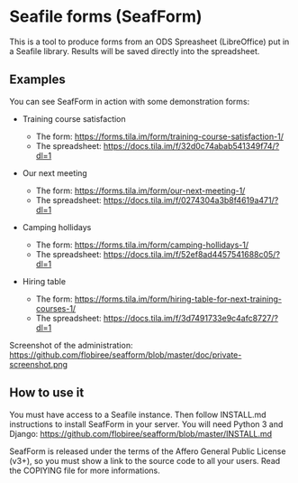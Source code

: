 # Seafile forms (SeafForm)

This is a tool to produce forms from an ODS Spreasheet (LibreOffice) put in a 
Seafile library.
Results will be saved directly into the spreadsheet.

## Examples

You can see SeafForm in action with some demonstration forms:
  
  - Training course satisfaction
    - The form: https://forms.tila.im/form/training-course-satisfaction-1/ 
    - The spreadsheet: https://docs.tila.im/f/32d0c74abab541349f74/?dl=1 
  
  - Our next meeting
    - The form: https://forms.tila.im/form/our-next-meeting-1/
    - The spreadsheet: https://docs.tila.im/f/0274304a3b8f4619a471/?dl=1
  
  - Camping hollidays
    - The form: https://forms.tila.im/form/camping-hollidays-1/
    - The spreadsheet: https://docs.tila.im/f/52ef8ad4457541688c05/?dl=1
  
  - Hiring table
    - The form: https://forms.tila.im/form/hiring-table-for-next-training-courses-1/
    - The spreadsheet: https://docs.tila.im/f/3d7491733e9c4afc8727/?dl=1


Screenshot of the administration: https://github.com/flobiree/seafform/blob/master/doc/private-screenshot.png

## How to use it

You must have access to a Seafile instance. Then follow INSTALL.md instructions 
to install SeafForm in your server. You will need Python 3 and Django:
https://github.com/flobiree/seafform/blob/master/INSTALL.md

SeafForm is released under the terms of the Affero General Public License (v3+),
so you must show a link to the source code to all your users. Read the COPIYING
file for more informations.
